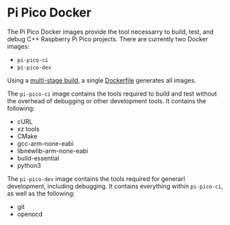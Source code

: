 # Pi Pico Docker

The Pi Pico Docker images provide the tool necessarry to build, test, and debug
C++ Raspberry Pi Pico projects. There are currently two Docker images:

- `pi-pico-ci`
- `pi-pico-dev`

Using a [multi-stage build](https://docs.docker.com/build/building/multi-stage/),
a single [Dockerfile](Dockerfile) generates all images.

The `pi-pico-ci` image contains the tools required to build and test without the
overhead of debugging or other development tools. It contains the following:

- cURL
- xz tools
- CMake
- gcc-arm-none-eabi
- libnewlib-arm-none-eabi
- build-essential
- python3

The `pi-pico-dev` image contains the tools required for generarl development,
including debugging. It contains everything within `pi-pico-ci`, as well as
the following:

 - git
 - openocd